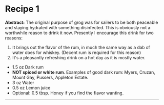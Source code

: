 # Recipe 1 #

**Abstract:** The original purpose of grog was for sailers to be both peaceable and staying hydrated with something disinfected. This is obviously not a worthwhile reason to drink it now. Presently I encourage this drink for two reasons:

1. It brings out the flavor of the rum, in much the same way as a dab of water does for whiskey. (Decent rum is required for this reason)
2. It's a pleasantly refreshing drink on a hot day as it is mostly water.

- 1.5 oz Dark rum
 - **NOT spiced or white rum**. Examples of good dark rum: Myers, Cruzan, Mount Gay, Pussers, Appleton Estate.
- 3 oz Water
- 0.5 oz Lemon juice
- Optional: 0.5 tbsp. Honey if you find the flavor wanting.

----
